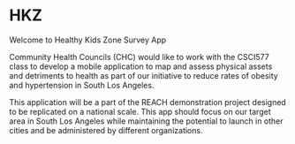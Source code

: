 HKZ 
===
Welcome to Healthy Kids Zone Survey App

Community Health Councils (CHC) would like to work with the CSCI577 class to develop a mobile application to map and assess physical assets and detriments to health as part of our initiative to reduce rates of obesity and hypertension in South Los Angeles. 

This application will be a part of the REACH demonstration project designed to be replicated on a national scale. This app should focus on our target area in South Los Angeles while maintaining the potential to launch in other cities and be administered by different organizations.
